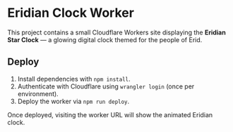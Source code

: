 # Eridian Clock Worker

This project contains a small Cloudflare Workers site displaying the
**Eridian Star Clock** — a glowing digital clock themed for the people of
Erid.

## Deploy

1. Install dependencies with `npm install`.
2. Authenticate with Cloudflare using `wrangler login` (once per environment).
3. Deploy the worker via `npm run deploy`.

Once deployed, visiting the worker URL will show the animated Eridian clock.